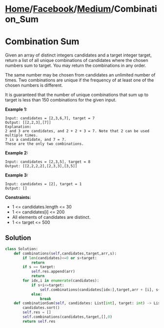 # [Home](./../..)/[Facebook](./..)/[Medium](./)/Combination_Sum
<h1>Combination Sum</h1>

<p>
Given an array of distinct integers candidates and a target integer target, return a list of all unique combinations of candidates where the chosen numbers sum to target. You may return the combinations in any order.

The same number may be chosen from candidates an unlimited number of times. Two combinations are unique if the frequency of at least one of the chosen numbers is different.

It is guaranteed that the number of unique combinations that sum up to target is less than 150 combinations for the given input.

</p>

<b>Example 1:</b>

    Input: candidates = [2,3,6,7], target = 7
    Output: [[2,2,3],[7]]
    Explanation:
    2 and 3 are candidates, and 2 + 2 + 3 = 7. Note that 2 can be used multiple times.
    7 is a candidate, and 7 = 7.
    These are the only two combinations.
    
<b>Example 2:</b>

    Input: candidates = [2,3,5], target = 8
    Output: [[2,2,2,2],[2,3,3],[3,5]]
    
<b>Example 3:</b>

    Input: candidates = [2], target = 1
    Output: []

<b>Constraints:</b>

- 1 <= candidates.length <= 30
- 1 <= candidates[i] <= 200
- All elements of candidates are distinct.
- 1 <= target <= 500

<h2>Solution</h2>

```python
class Solution:
    def combinations(self,candidates,target,arr,s):
        if len(candidates)<=0 or s>target:
            return
        if s == target:
            self.res.append(arr)
            return
        for idx,i in enumerate(candidates):
            if s+i<=target:
                self.combinations(candidates[idx:],target,arr + [i], s+i)
            else:
                break
    def combinationSum(self, candidates: List[int], target: int) -> List[List[int]]:
        candidates.sort()
        self.res = []
        self.combinations(candidates,target,[],0)
        return self.res
```

